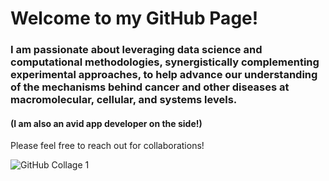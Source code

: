 # Welcome to my GitHub Page!  

### I am passionate about leveraging data science and computational methodologies, synergistically complementing experimental approaches, to help advance our understanding of the mechanisms behind cancer and other diseases at macromolecular, cellular, and systems levels.

#### (I am also an avid app developer on the side!)

Please feel free to reach out for collaborations!

![GitHub Collage 1](https://github.com/henrylowgh/henrylowgh/assets/131828718/00358341-7819-4d90-9a6d-89a7866bb9d1)
